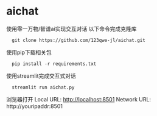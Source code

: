 # aichat
使用零一万物/智谱ai实现交互对话
以下命令完成克隆库
```
  git clone https://github.com/123qwe-jl/aichat.git
```
使用pip下载相关包
```
  pip install -r requirements.txt
```
使用streamlit完成交互式对话
```
  streamlit run aichat.py
```
浏览器打开
  Local URL: [http://localhost:8501](http://localhost:8501)
  Network URL: http://youripaddr:8501
